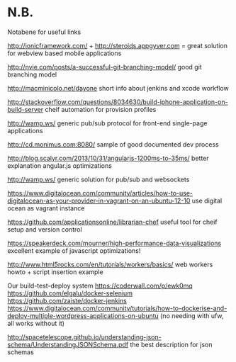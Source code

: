 N.B.
====

Notabene for useful links

http://ionicframework.com/ + http://steroids.appgyver.com = great solution for webview based mobile applications

http://nvie.com/posts/a-successful-git-branching-model/ good git branching model

http://macminicolo.net/dayone short info about jenkins and xcode workflow

http://stackoverflow.com/questions/8034630/build-iphone-application-on-build-server cheif automation for provision profiles

http://wamp.ws/ generic pub/sub protocol for front-end single-page applications

http://cd.monimus.com:8080/ sample of good documented dev process

http://blog.scalyr.com/2013/10/31/angularjs-1200ms-to-35ms/ better explanation angular.js optimizations

http://wamp.ws/ generic solution for pub/sub and websockets

https://www.digitalocean.com/community/articles/how-to-use-digitalocean-as-your-provider-in-vagrant-on-an-ubuntu-12-10 use digital ocean as vagrant instance

https://github.com/applicationsonline/librarian-chef useful tool for cheif setup and version control

https://speakerdeck.com/mourner/high-performance-data-visualizations excellent example of javascript optimizations!

http://www.html5rocks.com/en/tutorials/workers/basics/ web workers howto + script insertion example

Our build-test-deploy system
https://coderwall.com/p/ewk0mq
https://github.com/elgalu/docker-selenium
https://github.com/zaiste/docker-jenkins
https://www.digitalocean.com/community/tutorials/how-to-dockerise-and-deploy-multiple-wordpress-applications-on-ubuntu (no needing with ufw, all works without it)

http://spacetelescope.github.io/understanding-json-schema/UnderstandingJSONSchema.pdf the best description for json schemas
